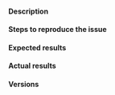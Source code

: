 #### Description

<!--
Example: Cannot build CCN-lite for RIOT.
-->

#### Steps to reproduce the issue

<!--
Try to describe as precisely as possible here the steps required to reproduce
the issue. Here you can also describe your hardware configuration, the network
setup, etc.
-->

#### Expected results

<!--
Example: CCN-lite builds for RIOT.
-->

#### Actual results

<!--
Please paste or specifically describe the actual output.
-->

#### Versions

<!--
Operating system: Mac OSX, Linux, Vagrant VM
Build environment: GCC, CLang versions, etc.
-->

<!-- Thanks for contributing! -->

